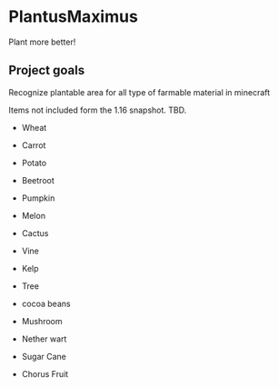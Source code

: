 # PlantusMaximus
Plant more better!


## Project goals 
Recognize plantable area for all type of farmable material in minecraft 

Items not included form the 1.16 snapshot. TBD. 

- Wheat
- Carrot
- Potato
- Beetroot

- Pumpkin 
- Melon
 
- Cactus 
- Vine
- Kelp 
- Tree
 
- cocoa beans
- Mushroom
- Nether wart
- Sugar Cane 
- Chorus Fruit 

